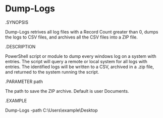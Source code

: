 # Dump-Logs

.SYNOPSIS

  Dump-Logs retrives all log files with a Record Count greater than 0, 
dumps the logs to CSV files, and archives all the CSV files into a
ZIP file. 

.DESCRIPTION

  PowerShell script or module to dump every windows log on a system with 
entries.  The script will query a remote or local system for all logs 
with  entries.  The identified logs will be written to a CSV, archived 
in a .zip file, and returned to the system running the script.

.PARAMETER path

  The path to save the ZIP archive.  Default is user Documents.

.EXAMPLE

  Dump-Logs -path C:\Users\example\Desktop

